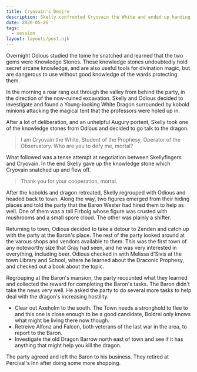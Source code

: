 ```yaml
---
title: Cryovain's Desire
description: Skelly confronted Cryovain the White and ended up handing over one of the two knowledge stones recovered from the Temple of the Shadow. Gray Plague Spore joined the group on their way to report back to the Red Baron.
date: 2020-05-26
tags:
  - session
layout: layouts/post.njk
---
```


Overnight Odious studied the tome he snatched and learned that the two gems were Knowledge Stones. These knowledge stones undoubtedly hold secret arcane knowledge, and are also useful tools for divination magic, but are dangerous to use without good knowledge of the wards protecting them.

In the morning a roar rang out through the valley from behind the party, in the direction of the now-ruined excavation. Skelly and Odious decided to investigate and found a Young-looking White Dragon surrounded by kobold minions attacking the magical tent that the professors were holed up in.

After a lot of deliberation, and an unhelpful Augury portent, Skelly took one of the knowledge stones from Odious and decided to go talk to the dragon.

> I am Cryovain the White, Student of the Prophesy, Operator of the Observatory. Who are you to defy me, mortal?

What followed was a tense attempt at negotiation between Skellyfingers and Cryovain. In the end Skelly gave up the knowledge stone which Cryovain snatched up and flew off.

> Thank you for your cooperation, mortal.

After the kobolds and dragon retreated, Skelly regrouped with Odious and headed back to town. Along the way, two figures emerged from their hiding places and told the party that the Baron Wester had hired them to help as well. One of them was a tall Firbolg whose figure was crusted with mushrooms and a small spore cloud. The other was plainly a shifter.

Returning to town, Odious decided to take a detour to Zenden and catch up with the party at the Baron's place. The rest of the party looked around at the varous shops and vendors available to them. This was the first town of any noteworthy size that Gray had seen, and he was very interested in everything, including beer. Odious checked in with Melissa d'Sivis at the town Library and School, where he learned about the Draconic Prophesy, and checked out a book about the topic.

Regrouping at the Baron's mansion, the party recounted what they learned and collected the reward for completing the Baron's tasks. The Baron didn't take the news very well. He asked the party to do several more tasks to help deal with the dragon's increasing hostility.

- Clear out Axeholm to the south. The Town needs a stronghold to flee to and this one is close enough to be a good candidate, Boldrei only knows what might be living there now though.
- Retreive Alfonz and Falcon, both veterans of the last war in the area, to report to the Baron.
- Investigate the old Dragon Barrow north east of town and see if it has anything that might help you kill the dragon.

The party agreed and left the Baron to his business. They retired at Percival's Inn after doing some more shopping.
